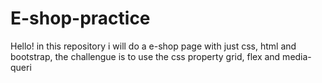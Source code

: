# E-shop-practice
Hello! in this repository i will do a e-shop page with just css, html and bootstrap, the challengue is to use the css property grid, flex and media-queri
